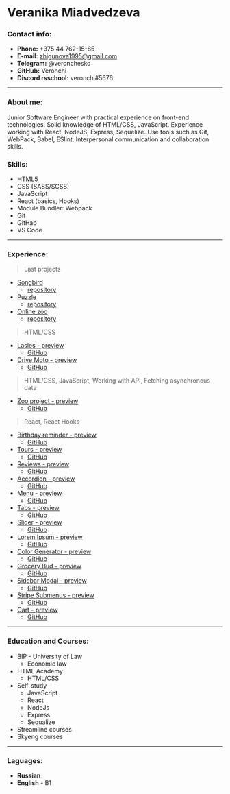 # Veranika Miadvedzeva

### Contact info:

- **Phone:** +375 44 762-15-85
- **E-mail:** zhigunova1995@gmail.com
- **Telegram:** @veronchesko
- **GitHub:** Veronchi
- **Discord rsschool:** veronchi#5676

---

### About me:

Junior Software Engineer with practical experience on front-end technologies. Solid knowledge of HTML/CSS, JavaScript. Experience working with React, NodeJS, Express, Sequelize. Use tools such as Git, WebPack, Babel, ESlint. Interpersonal communication and collaboration skills.

### Skills:

- HTML5
- CSS (SASS/SCSS)
- JavaScript
- React (basics, Hooks)
- Module Bundler: Webpack
- Git
- GitHab
- VS Code

---

### Experience:

> Last projects

- [Songbird](https://rolling-scopes-school.github.io/veronchi-JSFE2022Q3/songbird/)
  - [repository](https://github.com/rolling-scopes-school/veronchi-JSFE2022Q3/tree/songbird)
- [Puzzle](https://rolling-scopes-school.github.io/veronchi-JSFE2022Q3/rss-gem-puzzle/)
  - [repository](https://github.com/rolling-scopes-school/veronchi-JSFE2022Q3/tree/rss-gem-puzzle/rss-gem-puzzle)
- [Online zoo](https://rolling-scopes-school.github.io/veronchi-JSFE2022Q3/online-zoo/index.html)
  - [repository](https://github.com/rolling-scopes-school/veronchi-JSFE2022Q3/tree/online-zoo)

> HTML/CSS

- [Lasles - preview](https://veronchi.github.io/lasles/)
  - [GitHub](https://github.com/Veronchi/lasles)
- [Drive Moto - preview](https://veronchi.github.io/drive-moto/)
  - [GitHub](https://github.com/Veronchi/drive-moto)

> HTML/CSS, JavaScript, Working with API, Fetching asynchronous data

- [Zoo project - preview](https://veronchi.github.io/zoo-project/dist/)
  - [GitHub](https://github.com/Veronchi/zoo-project)

> React, React Hooks

- [Birthday reminder - preview](https://veronchi.github.io/birthday-reminder/build/)
  - [GitHub](https://github.com/Veronchi/birthday-reminder)
- [Tours - preview](https://veronchi.github.io/tours/build/)
  - [GitHub](https://github.com/Veronchi/tours)
- [Reviews - preview](https://veronchi.github.io/reviews/build/)
  - [GitHub](https://github.com/Veronchi/reviews)
- [Accordion - preview](https://veronchi.github.io/accordion/build/)
  - [GitHub](https://github.com/Veronchi/accordion)
- [Menu - preview](https://veronchi.github.io/menu/build/)
  - [GitHub](https://github.com/Veronchi/menu)
- [Tabs - preview](https://veronchi.github.io/tabs/build/)
  - [GitHub](https://github.com/Veronchi/tabs)
- [Slider - preview](https://veronchi.github.io/slider/build/)
  - [GitHub](https://github.com/Veronchi/slider)
- [Lorem Ipsum - preview](https://veronchi.github.io/lorem-ipsum/build/)
  - [GitHub](https://github.com/Veronchi/lorem-ipsum)
- [Color Generator - preview](https://veronchi.github.io/color-generator/build/)
  - [GitHub](https://github.com/Veronchi/color-generator)
- [Grocery Bud - preview](https://veronchi.github.io/grocery-bud/build/)
  - [GitHub](https://github.com/Veronchi/grocery-bud)
- [Sidebar Modal - preview](https://veronchi.github.io/sidebar-modal/build/)
  - [GitHub](https://github.com/Veronchi/sidebar-modal)
- [Stripe Submenus - preview](https://veronchi.github.io/stripe-submenus/build/)
  - [GitHub](https://github.com/Veronchi/stripe-submenus)
- [Cart - preview](https://veronchi.github.io/cart/build/)
  - [GitHub](https://github.com/Veronchi/cart)

---

### Education and Courses:

- BIP - University of Law
  - Economic law
- HTML Academy
  - HTML/CSS
- Self-study
  - JavaScript
  - React
  - NodeJs
  - Express
  - Sequalize
- Streamline courses
- Skyeng courses

---

### Laguages:

- **Russian**
- **English** - B1
